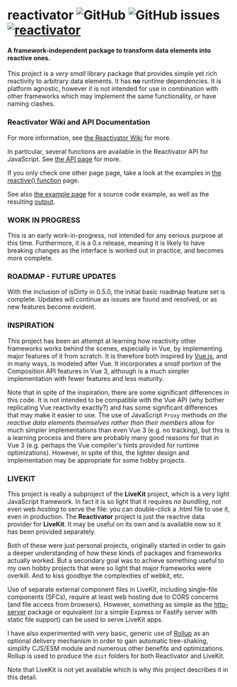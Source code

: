 # reactivator ![GitHub](https://img.shields.io/github/license/appurist/reactivator?style=plastic) ![GitHub issues](https://img.shields.io/github/issues/appurist/reactivator?style=plastic) [![reactivator](https://img.shields.io/endpoint?url=https://dashboard.cypress.io/badge/simple/d4b7my/master&style=flat&logo=cypress)](https://dashboard.cypress.io/projects/d4b7my/runs)
#### A framework-independent package to transform data elements into reactive ones.

This project is a _very small_ library package that provides simple yet rich reactivity to arbitrary data elements. It has **no** runtime dependencies. It is platform agnostic, however it is not intended for use in combination with other frameworks which may implement the same functionality, or have naming clashes.

### Reactivator Wiki and API Documentation

For more information, see [the Reactivator Wiki](https://github.com/appurist/reactivator/wiki/) for more.

In particular, several functions are available in the Reactivator API for JavaScript. See [the API page](https://github.com/appurist/reactivator/wiki/Reactivator-API) for more.

If you only check one other page page, take a look at the examples in [the reactive() function](https://github.com/appurist/reactivator/wiki/Reactivator-API:-reactive()) page.

See also [the example page](https://github.com/appurist/reactivator/wiki/Summary:-Example-Usage) for a source code example, as well as the resulting [output](https://github.com/appurist/reactivator/wiki/Summary:-Example-Usage#output).

### WORK IN PROGRESS

This is an early work-in-progress, not intended for any serious purpose at this time. Furthermore, it is a 0.x release, meaning it is likely to have breaking changes as the interface is worked out in practice, and becomes more complete.

### ROADMAP - FUTURE UPDATES

With the inclusion of isDirty in 0.5.0, the initial basic roadmap feature set is complete. Updates will continue as issues are found and resolved, or as new features become evident.

### INSPIRATION

This project has been an attempt at learning how reactivity other frameworks works behind the scenes, especially in Vue, by implementing major features of it from scratch. It is therefore both inspired by [Vue.js](https://vuejs.org/), and in many ways, is modeled after Vue. It incorporates a _small_ portion of the Composition API features in Vue 3, although is a much simpler implementation with fewer features and less maturity.

Note that in spite of the inspiration, there are some significant differences in this code. It is not intended to be compatible with the Vue API (why bother replicating Vue reactivity exactly?) and has some significant differences that may make it easier to use.  The use of JavaScript `Proxy` methods _on the reactive data elements themselves rather than their members_ allow for much simpler implementations than even Vue 3 (e.g. no tracking), but this is a learning process and there are probably many good reasons for that in Vue 3 (e.g. perhaps the Vue compiler's hints provided for runtime optimizations). However, in spite of this, the lighter design and implementation may be appropriate for some hobby projects.

### LIVEKIT

This project is really a subproject of the **LiveKit** project, which is a very light JavaScript framework. In fact it is so light that it requires *no bundling*, not even web *hosting* to serve the file: you can double-click a .html file to use it, even in production. The **Reactivator** project is just the reactive data provider for **LiveKit**. It may be useful on its own and is available now so it has been provided separately.

Both of these were just personal projects, originally started in order to gain a deeper understanding of how these kinds of packages and frameworks actually worked. But a secondary goal was to achieve something useful to my own hobby projects that were so light that major frameworks were overkill. And to kiss goodbye the complexities of webkit, etc.

Use of separate external component files in LiveKit, including single-file components (SFCs), require at least web hosting due to CORS concerns (and file access from browsers). However, something as simple as the [http-server](https://www.npmjs.com/package/http-server) package or equivalent (or a simple Express or Fastify server with static file support) can be used to serve LiveKit apps.

I have also experimented with very basic, generic use of [Rollup](https://rollupjs.org/) as an optional delivery mechanism in order to gain automatic tree-shaking, simplify CJS/ESM module and numerous other benefits and optimizations. Rollup is used to produce the `dist` folders for both Reactivator and LiveKit. 

Note that LiveKit is not yet available which is why *this* project describes it in this detail.
